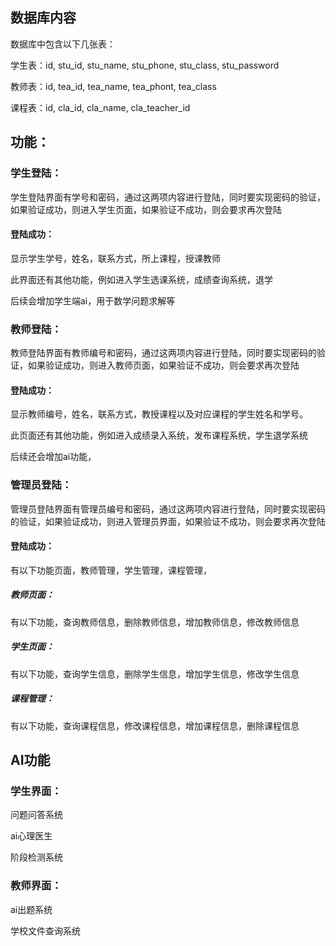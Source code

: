 ## 数据库内容

数据库中包含以下几张表：

学生表：id, stu_id, stu_name, stu_phone, stu_class, stu_password

教师表：id, tea_id, tea_name, tea_phont, tea_class

课程表：id, cla_id, cla_name, cla_teacher_id

## 功能：

### 学生登陆：

学生登陆界面有学号和密码，通过这两项内容进行登陆，同时要实现密码的验证，如果验证成功，则进入学生页面，如果验证不成功，则会要求再次登陆

#### 登陆成功：

显示学生学号，姓名，联系方式，所上课程，授课教师

此界面还有其他功能，例如进入学生选课系统，成绩查询系统，退学

后续会增加学生端ai，用于数学问题求解等

### 教师登陆：

教师登陆界面有教师编号和密码，通过这两项内容进行登陆，同时要实现密码的验证，如果验证成功，则进入教师页面，如果验证不成功，则会要求再次登陆

#### 登陆成功：

显示教师编号，姓名，联系方式，教授课程以及对应课程的学生姓名和学号。

此页面还有其他功能，例如进入成绩录入系统，发布课程系统，学生退学系统

后续还会增加ai功能，

### 管理员登陆：

管理员登陆界面有管理员编号和密码，通过这两项内容进行登陆，同时要实现密码的验证，如果验证成功，则进入管理员界面，如果验证不成功，则会要求再次登陆

#### 登陆成功：

有以下功能页面，教师管理，学生管理，课程管理，

##### 教师页面：

有以下功能，查询教师信息，删除教师信息，增加教师信息，修改教师信息

##### 学生页面：

有以下功能，查询学生信息，删除学生信息，增加学生信息，修改学生信息

##### 课程管理：

有以下功能，查询课程信息，修改课程信息，增加课程信息，删除课程信息

## AI功能

### 学生界面：

问题问答系统

ai心理医生

阶段检测系统

### 教师界面：

ai出题系统

学校文件查询系统


